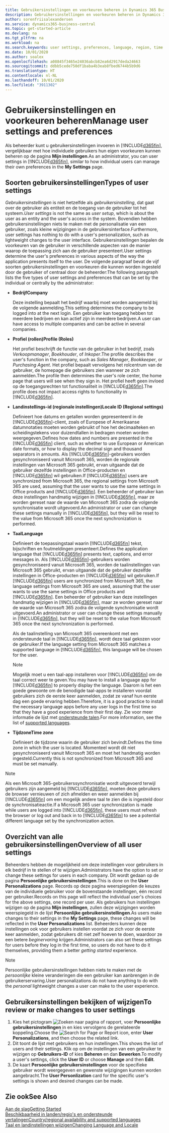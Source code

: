 ```yaml
---
title: Gebruikersinstellingen en voorkeuren beheren in Dynamics 365 Business Central
description: Gebruikersinstellingen en voorkeuren beheren in Dynamics 365 Business Central.
author: sorenfriisalexandersen
ms.service: dynamics365-business-central
ms.topic: get-started-article
ms.devlang: na
ms.tgt_pltfrm: na
ms.workload: na
ms.search.keywords: user settings, preferences, language, region, time zone, regional settings
ms.date: 10/01/2020
ms.author: soalex
ms.openlocfilehash: a08845f3465e24036abcb82ea6d2917deda24663
ms.sourcegitcommit: ddbb5cede750df1baba4b3eab8fbed6744b5b9d6
ms.translationtype: HT
ms.contentlocale: nl-NL
ms.lasthandoff: 10/01/2020
ms.locfileid: "3911302"
---
```

# <a name="manage-user-settings-and-preferences"></a><span data-ttu-id="cdb7d-103">Gebruikersinstellingen en voorkeuren beheren</span><span class="sxs-lookup"><span data-stu-id="cdb7d-103">Manage user settings and preferences</span></span>

<span data-ttu-id="cdb7d-104">Als beheerder kunt u gebruikersinstellingen invoeren in [!INCLUDE[d365fin](includes/d365fin_md.md)], vergelijkbaar met hoe individuele gebruikers hun eigen voorkeuren kunnen beheren op de pagina **Mijn instellingen**.</span><span class="sxs-lookup"><span data-stu-id="cdb7d-104">As an administrator, you can user settings in [!INCLUDE[d365fin](includes/d365fin_md.md)], similar to how individual users can manage their own preferences in the **My Settings** page.</span></span>  

## <a name="types-of-user-settings"></a><span data-ttu-id="cdb7d-105">Soorten gebruikersinstellingen</span><span class="sxs-lookup"><span data-stu-id="cdb7d-105">Types of user settings</span></span>

<span data-ttu-id="cdb7d-106">*Gebruikersinstellingen* is niet hetzelfde als *gebruikersinstelling*, dat gaat over de gebruiker als entiteit en de toegang van de gebruiker tot het systeem.</span><span class="sxs-lookup"><span data-stu-id="cdb7d-106">*User settings* is not the same as *user setup*, which is about the user as an entity and the user's access in the system.</span></span> <span data-ttu-id="cdb7d-107">Bovendien hebben gebruikersinstellingen niets te maken met de personalisatie van een gebruiker, zoals kleine wijzigingen in de gebruikersinterface.</span><span class="sxs-lookup"><span data-stu-id="cdb7d-107">Furthermore, user settings has nothing to do with a user's personalization, such as lightweight changes to the user interface.</span></span> <span data-ttu-id="cdb7d-108">Gebruikersinstellingen bepalen de voorkeuren van de gebruiker in verschillende aspecten van de manier waarop de toepassing zich aan de gebruiker presenteert.</span><span class="sxs-lookup"><span data-stu-id="cdb7d-108">User settings determine the user's preferences in various aspects of the way the application presents itself to the user.</span></span> <span data-ttu-id="cdb7d-109">De volgende paragraaf bevat de vijf soorten gebruikersinstellingen en voorkeuren die kunnen worden ingesteld door de gebruiker of centraal door de beheerder:</span><span class="sxs-lookup"><span data-stu-id="cdb7d-109">The following paragraph lists the five types of user settings and preferences that can be set by the individual or centrally by the administrator:</span></span>

- <span data-ttu-id="cdb7d-110">**Bedrijf**</span><span class="sxs-lookup"><span data-stu-id="cdb7d-110">**Company**</span></span>  

  <span data-ttu-id="cdb7d-111">Deze instelling bepaalt het bedrijf waarbij moet worden aangemeld bij de volgende aanmelding.</span><span class="sxs-lookup"><span data-stu-id="cdb7d-111">This setting determines the company to be logged into at the next login.</span></span> <span data-ttu-id="cdb7d-112">Een gebruiker kan toegang hebben tot meerdere bedrijven en kan actief zijn in meerdere bedrijven.</span><span class="sxs-lookup"><span data-stu-id="cdb7d-112">A user can have access to multiple companies and can be active in several companies.</span></span>

- <span data-ttu-id="cdb7d-113">**Profiel (rollen)**</span><span class="sxs-lookup"><span data-stu-id="cdb7d-113">**Profile (Roles)**</span></span>  

  <span data-ttu-id="cdb7d-114">Het profiel beschrijft de functie van de gebruiker in het bedrijf, zoals *Verkoopmanager*, *Boekhouder*, of *Inkoper*.</span><span class="sxs-lookup"><span data-stu-id="cdb7d-114">The profile describes the user's function in the company, such as *Sales Manager*, *Bookkeeper*, or *Purchasing Agent*.</span></span> <span data-ttu-id="cdb7d-115">Het profiel bepaalt vervolgens het rolcentrum van de gebruiker, de homepage die gebruikers zien wanneer ze zich aanmelden.</span><span class="sxs-lookup"><span data-stu-id="cdb7d-115">The profile then determines the user's role center, the home page that users will see when they sign in.</span></span> <span data-ttu-id="cdb7d-116">Het profiel heeft geen invloed op de toegangsrechten tot functionaliteit in [!INCLUDE[d365fin](includes/d365fin_md.md)].</span><span class="sxs-lookup"><span data-stu-id="cdb7d-116">The profile does not impact access rights to functionality in [!INCLUDE[d365fin](includes/d365fin_md.md)].</span></span>  

- <span data-ttu-id="cdb7d-117">**Landinstellings-id (regionale instellingen)**</span><span class="sxs-lookup"><span data-stu-id="cdb7d-117">**Locale ID (Regional settings)**</span></span>  

  <span data-ttu-id="cdb7d-118">Definieert hoe datums en getallen worden gepresenteerd in de [!INCLUDE[d365fin](includes/d365fin_md.md)]-client, zoals of Europese of Amerikaanse datumnotaties moeten worden gebruikt of hoe het decimaalteken en scheidingstekens voor duizendtallen in bedragen moeten worden weergegeven.</span><span class="sxs-lookup"><span data-stu-id="cdb7d-118">Defines how dates and numbers are presented in the [!INCLUDE[d365fin](includes/d365fin_md.md)] client, such as whether to use European or American date formats, or how to display the decimal sign and thousand separators in amounts.</span></span> <span data-ttu-id="cdb7d-119">Als [!INCLUDE[d365fin](includes/d365fin_md.md)]-gebruikers worden gesynchroniseerd vanuit Microsoft 365, worden de regionale instellingen van Microsoft 365 gebruikt, ervan uitgaande dat de gebruiker dezelfde instellingen in Office-producten en [!INCLUDE[d365fin](includes/d365fin_md.md)] wil gebruiken.</span><span class="sxs-lookup"><span data-stu-id="cdb7d-119">If [!INCLUDE[d365fin](includes/d365fin_md.md)] users are synchronized from Microsoft 365, the regional settings from Microsoft 365 are used, assuming that the user wants to use the same settings in Office products and [!INCLUDE[d365fin](includes/d365fin_md.md)].</span></span> <span data-ttu-id="cdb7d-120">Een beheerder of gebruiker kan deze instellingen handmatig wijzigen in [!INCLUDE[d365fin](includes/d365fin_md.md)], maar ze worden gereset naar de waarde van Microsoft 365 zodra de volgende synchronisatie wordt uitgevoerd.</span><span class="sxs-lookup"><span data-stu-id="cdb7d-120">An administrator or user can change these settings manually in [!INCLUDE[d365fin](includes/d365fin_md.md)], but they will be reset to the value from Microsoft 365 once the next synchronization is performed.</span></span>

- <span data-ttu-id="cdb7d-121">**Taal**</span><span class="sxs-lookup"><span data-stu-id="cdb7d-121">**Language**</span></span>  

  <span data-ttu-id="cdb7d-122">Definieert de toepassingstaal waarin [!INCLUDE[d365fin](includes/d365fin_md.md)] tekst, bijschriften en foutmeldingen presenteert.</span><span class="sxs-lookup"><span data-stu-id="cdb7d-122">Defines the application language that [!INCLUDE[d365fin](includes/d365fin_md.md)] presents text, captions, and error messages in.</span></span> <span data-ttu-id="cdb7d-123">Als [!INCLUDE[d365fin](includes/d365fin_md.md)]-gebruikers worden gesynchroniseerd vanuit Microsoft 365, worden de taalinstellingen van Microsoft 365 gebruikt, ervan uitgaande dat de gebruiker dezelfde instellingen in Office-producten en [!INCLUDE[d365fin](includes/d365fin_md.md)] wil gebruiken.</span><span class="sxs-lookup"><span data-stu-id="cdb7d-123">If [!INCLUDE[d365fin](includes/d365fin_md.md)] users are synchronized from Microsoft 365, the language settings from Microsoft 365 are used, assuming that the user wants to use the same settings in Office products and [!INCLUDE[d365fin](includes/d365fin_md.md)].</span></span> <span data-ttu-id="cdb7d-124">Een beheerder of gebruiker kan deze instellingen handmatig wijzigen in [!INCLUDE[d365fin](includes/d365fin_md.md)], maar ze worden gereset naar de waarde van Microsoft 365 zodra de volgende synchronisatie wordt uitgevoerd.</span><span class="sxs-lookup"><span data-stu-id="cdb7d-124">An administrator or user can change these settings manually in [!INCLUDE[d365fin](includes/d365fin_md.md)], but they will be reset to the value from Microsoft 365 once the next synchronization is performed.</span></span>

  <span data-ttu-id="cdb7d-125">Als de taalinstelling van Microsoft 365 overeenkomt met een ondersteunde taal in [!INCLUDE[d365fin](includes/d365fin_md.md)], wordt deze taal gekozen voor de gebruiker.</span><span class="sxs-lookup"><span data-stu-id="cdb7d-125">If the language setting from Microsoft 365 matches a supported language in [!INCLUDE[d365fin](includes/d365fin_md.md)], this language will be chosen for the user.</span></span>  

  > [!NOTE]
  > <span data-ttu-id="cdb7d-126">Mogelijk moet u een taal-app installeren voor [!INCLUDE[d365fin](includes/d365fin_md.md)] om de taal correct weer te geven.</span><span class="sxs-lookup"><span data-stu-id="cdb7d-126">You may have to install a language app for [!INCLUDE[d365fin](includes/d365fin_md.md)] to properly display the language.</span></span> <span data-ttu-id="cdb7d-127">Daarom is het een goede gewoonte om de benodigde taal-apps te installeren voordat gebruikers zich de eerste keer aanmelden, zodat ze vanaf hun eerste dag een goede ervaring hebben.</span><span class="sxs-lookup"><span data-stu-id="cdb7d-127">Therefore, it is a good practice to install the necessary language apps before any user logs in the first time so that they have a good experience from their first day.</span></span> <span data-ttu-id="cdb7d-128">Zie voor meer informatie de lijst met [ondersteunde talen](/dynamics365/business-central/dev-itpro/compliance/apptest-countries-and-translations).</span><span class="sxs-lookup"><span data-stu-id="cdb7d-128">For more information, see the list of [supported languages](/dynamics365/business-central/dev-itpro/compliance/apptest-countries-and-translations).</span></span>  
  
- <span data-ttu-id="cdb7d-129">**Tijdzone**</span><span class="sxs-lookup"><span data-stu-id="cdb7d-129">**Time zone**</span></span>  

  <span data-ttu-id="cdb7d-130">Definieert de tijdzone waarin de gebruiker zich bevindt.</span><span class="sxs-lookup"><span data-stu-id="cdb7d-130">Defines the time zone in which the user is located.</span></span> <span data-ttu-id="cdb7d-131">Momenteel wordt dit niet gesynchroniseerd vanuit Microsoft 365 en moet het handmatig worden ingesteld.</span><span class="sxs-lookup"><span data-stu-id="cdb7d-131">Currently this is not synchronized from Microsoft 365 and must be set manually.</span></span>  

> [!NOTE]
> <span data-ttu-id="cdb7d-132">Als een Microsoft 365-gebruikerssynchronisatie wordt uitgevoerd terwijl gebruikers zijn aangemeld bij [!INCLUDE[d365fin](includes/d365fin_md.md)], moeten deze gebruikers de browser vernieuwen of zich afmelden en weer aanmelden bij [!INCLUDE[d365fin](includes/d365fin_md.md)] om een mogelijk andere taal te zien die is ingesteld door de synchronisatieactie.</span><span class="sxs-lookup"><span data-stu-id="cdb7d-132">If a Microsoft 365 user synchronization is made while users are logged into [!INCLUDE[d365fin](includes/d365fin_md.md)], these users must refresh the browser or log out and back in to [!INCLUDE[d365fin](includes/d365fin_md.md)] to see a potential different language set by the synchronization action.</span></span>

## <a name="overview-of-all-user-settings"></a><span data-ttu-id="cdb7d-133">Overzicht van alle gebruikersinstellingen</span><span class="sxs-lookup"><span data-stu-id="cdb7d-133">Overview of all user settings</span></span>

<span data-ttu-id="cdb7d-134">Beheerders hebben de mogelijkheid om deze instellingen voor gebruikers in elk bedrijf in te stellen of te wijzigen.</span><span class="sxs-lookup"><span data-stu-id="cdb7d-134">Administrators have the option to set or change these settings for users in each company.</span></span> <span data-ttu-id="cdb7d-135">Dit wordt gedaan op de pagina **Persoonlijke gebruikersinstellingen**.</span><span class="sxs-lookup"><span data-stu-id="cdb7d-135">This is done on the **User Personalizations** page.</span></span> <span data-ttu-id="cdb7d-136">Records op deze pagina weerspiegelen de keuzes van de individuele gebruiker voor de bovenstaande instellingen, één record per gebruiker.</span><span class="sxs-lookup"><span data-stu-id="cdb7d-136">Records on this page will reflect the individual user's choices for the above settings, one record per user.</span></span> <span data-ttu-id="cdb7d-137">Als gebruikers hun instellingen wijzigen op de pagina **Mijn instellingen**, zullen deze wijzigingen worden weerspiegeld in de lijst **Persoonlijke gebruikersinstellingen**.</span><span class="sxs-lookup"><span data-stu-id="cdb7d-137">As users make changes to their settings in the **My Settings** page, these changes will be reflected in the **User Personalizations** list.</span></span> <span data-ttu-id="cdb7d-138">Beheerders kunnen deze instellingen ook voor gebruikers instellen voordat ze zich voor de eerste keer aanmelden, zodat gebruikers dit niet zelf hoeven te doen, waardoor ze een betere *beginervaring* krijgen.</span><span class="sxs-lookup"><span data-stu-id="cdb7d-138">Administrators can also set these settings for users before they log in the first time, so users do not have to do it themselves, providing them a better *getting started* experience.</span></span>

> [!NOTE]
> <span data-ttu-id="cdb7d-139">Persoonlijke gebruikersinstellingen hebben niets te maken met de *persoonlijke* kleine veranderingen die een gebruiker kan aanbrengen in de gebruikerservaring.</span><span class="sxs-lookup"><span data-stu-id="cdb7d-139">User personalizations do not have anything to do with the *personal* lightweight changes a user can make to the user experience.</span></span>

## <a name="to-review-or-make-changes-to-user-settings"></a><span data-ttu-id="cdb7d-140">Gebruikersinstellingen bekijken of wijzigen</span><span class="sxs-lookup"><span data-stu-id="cdb7d-140">To review or make changes to user settings</span></span>

1. <span data-ttu-id="cdb7d-141">Kies het pictogram ![Zoeken naar pagina of rapport](media/ui-search/search_small.png "Pictogram Pagina of rapport zoeken"), voer **Persoonlijke gebruikersinstellingen** in en kies vervolgens de gerelateerde koppeling.</span><span class="sxs-lookup"><span data-stu-id="cdb7d-141">Choose the ![Search for Page or Report](media/ui-search/search_small.png "Search for Page or Report icon") icon, enter **User Personalizations**, and then choose the related link.</span></span>
2. <span data-ttu-id="cdb7d-142">Dit toont de lijst met gebruikers en hun instellingen.</span><span class="sxs-lookup"><span data-stu-id="cdb7d-142">This shows the list of users and their settings.</span></span> <span data-ttu-id="cdb7d-143">Klik op om de instellingen van een gebruiker te wijzigen op **Gebruikers-ID** of kies **Beheren** en dan **Bewerken**.</span><span class="sxs-lookup"><span data-stu-id="cdb7d-143">To modify a user's settings, click the **User ID** or choose **Manage** and then **Edit**.</span></span>
3. <span data-ttu-id="cdb7d-144">De kaart **Persoonlijke gebruikersinstellingen** voor de specifieke gebruiker wordt weergegeven en gewenste wijzigingen kunnen worden aangebracht.</span><span class="sxs-lookup"><span data-stu-id="cdb7d-144">The **User Personlization** card for the specific user's settings is shown and desired changes can be made.</span></span>  

## <a name="see-also"></a><span data-ttu-id="cdb7d-145">Zie ook</span><span class="sxs-lookup"><span data-stu-id="cdb7d-145">See Also</span></span>

[<span data-ttu-id="cdb7d-146">Aan de slag</span><span class="sxs-lookup"><span data-stu-id="cdb7d-146">Getting Started</span></span>](product-get-started.md)  
[<span data-ttu-id="cdb7d-147">Beschikbaarheid in landen/regio's en ondersteunde vertalingen</span><span class="sxs-lookup"><span data-stu-id="cdb7d-147">Country/regional availability and supported languages</span></span>](/dynamics365/business-central/dev-itpro/compliance/apptest-countries-and-translations)  
[<span data-ttu-id="cdb7d-148">Taal en landinstellingen wijzigen</span><span class="sxs-lookup"><span data-stu-id="cdb7d-148">Changing Language and Locale</span></span>](about-locale-language.md)  
